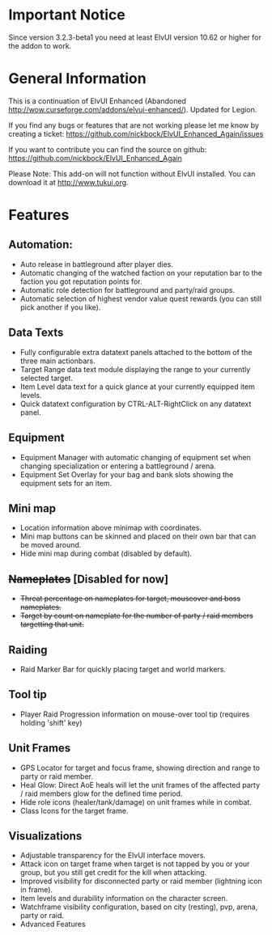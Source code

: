 # Important Notice
Since version 3.2.3-beta1 you need at least ElvUI version 10.62 or higher for the addon to work.

# General Information
This is a continuation of ElvUI Enhanced (Abandoned http://wow.curseforge.com/addons/elvui-enhanced/). Updated for Legion.

If you find any bugs or features that are not working please let me know by creating a ticket: https://github.com/nickbock/ElvUI_Enhanced_Again/issues

If you want to contribute you can find the source on github: https://github.com/nickbock/ElvUI_Enhanced_Again

Please Note: This add-on will not function without ElvUI installed. You can download it at http://www.tukui.org.
# Features
## Automation:
- Auto release in battleground after player dies.
- Automatic changing of the watched faction on your reputation bar to the faction you got reputation points for.
- Automatic role detection for battleground and party/raid groups.
- Automatic selection of highest vendor value quest rewards (you can still pick another if you like).
## Data Texts
- Fully configurable extra datatext panels attached to the bottom of the three main actionbars.
- Target Range data text module displaying the range to your currently selected target.
- Item Level data text for a quick glance at your currently equipped item levels.
- Quick datatext configuration by CTRL-ALT-RightClick on any datatext panel.
## Equipment
- Equipment Manager with automatic changing of equipment set when changing specialization or entering a battleground / arena.
- Equipment Set Overlay for your bag and bank slots showing the equipment sets for an item.
## Mini map
- Location information above minimap with coordinates.
- Mini map buttons can be skinned and placed on their own bar that can be moved around.
- Hide mini map during combat (disabled by default).
 ## ~~Nameplates~~ [Disabled for now]
- ~~Threat percentage on nameplates for target, mouseover and boss nameplates.~~
- ~~Target by count on nameplate for the number of party / raid members targetting that unit.~~
## Raiding
- Raid Marker Bar for quickly placing target and world markers.
## Tool tip
- Player Raid Progression information on mouse-over tool tip (requires holding 'shift' key)
## Unit Frames
- GPS Locator for target and focus frame, showing direction and range to party or raid member.
- Heal Glow: Direct AoE heals will let the unit frames of the affected party / raid members glow for the defined time period.
- Hide role icons (healer/tank/damage) on unit frames while in combat.
- Class Icons for the target frame.
## Visualizations
- Adjustable transparency for the ElvUI interface movers.
- Attack icon on target frame when target is not tapped by you or your group, but you still get credit for the kill when attacking.
- Improved visibility for disconnected party or raid member (lightning icon in frame).
- Item levels and durability information on the character screen.
- Watchframe visibility configuration, based on city (resting), pvp, arena, party or raid.
- Advanced Features
